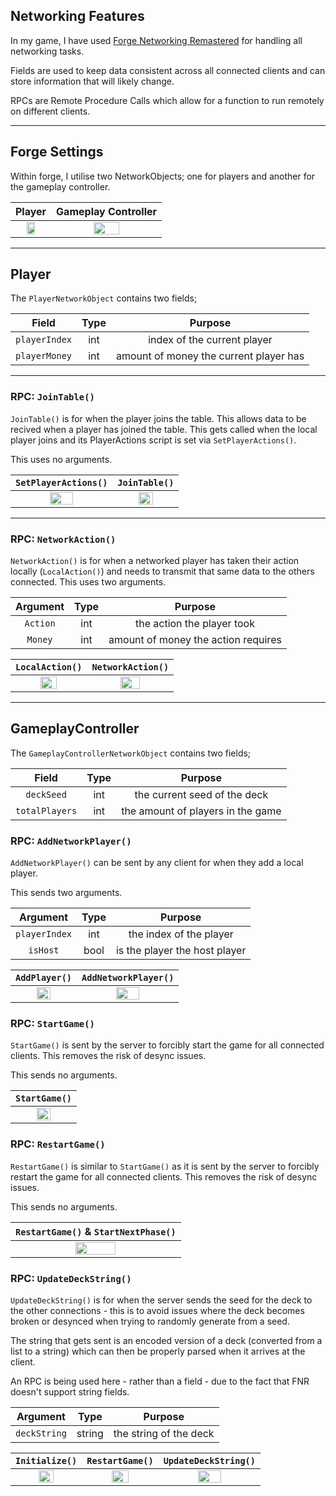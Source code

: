 ## Networking Features

In my game, I have used [Forge Networking Remastered](https://forgenetworkingremastered.readthedocs.io/en/latest/) for handling all networking tasks.

Fields are used to keep data consistent across all connected clients and can store information that will likely change.

RPCs are Remote Procedure Calls which allow for a function to run remotely on different clients.

---

## Forge Settings

Within forge, I utilise two NetworkObjects; one for players and another for the gameplay controller.

| Player | Gameplay Controller |
| :---: | :---: |
| <img src="./img/Networking/PlayerNetworkObject.png" width=50%> | <img src="./img/Networking/GameplayControllerNetworkObject.png" width=50%> |

---

## Player
The `PlayerNetworkObject` contains two fields;

| Field | Type | Purpose |
| :---: | :---: | :---: |
| `playerIndex` | int | index of the current player |
| `playerMoney` | int | amount of money the current player has |

---

### RPC: `JoinTable()`

`JoinTable()` is for when the player joins the table. This allows data to be recived when a player has joined the table. This gets called when the local player joins and its PlayerActions script is set via `SetPlayerActions()`.

This uses no arguments.

| `SetPlayerActions()` | `JoinTable()` |
| :---: | :---: |
| <img src="./img/Networking/PlayerSetPlayerActions.png" width=50%> | <img src="./img/Networking/PlayerJoinTable.png" width=50%> |

---

### RPC: `NetworkAction()`

`NetworkAction()` is for when a networked player has taken their action locally (`LocalAction()`) and needs to transmit that same data to the others connected. This uses two arguments.

| Argument | Type | Purpose |
| :---: | :---: | :---: |
| `Action` | int | the action the player took |
| `Money` | int | amount of money the action requires |

| `LocalAction()` | `NetworkAction()` |
| :---: | :---: |
| <img src="./img/Networking/PlayerSetPlayerActions.png" width=50%> | <img src="./img/Networking/PlayerNetworkAction.png" width=50%> |

---

## GameplayController
The `GameplayControllerNetworkObject` contains two fields;

| Field | Type | Purpose |
| :---: | :---: | :---: |
| `deckSeed` | int | the current seed of the deck |
| `totalPlayers` | int | the amount of players in the game |

### RPC: `AddNetworkPlayer()`

`AddNetworkPlayer()` can be sent by any client for when they add a local player.

This sends two arguments.

| Argument | Type | Purpose |
| :---: | :---: | :---: |
| `playerIndex` | int | the index of the player |
| `isHost` | bool | is the player the host player |

| `AddPlayer()` | `AddNetworkPlayer()` |
| :---: | :---: |
| <img src="./img/Networking/GameplayControllerAddPlayer.png" width=50%> | <img src="./img/Networking/GameplayControllerAddNetworkPlayer.png" width=50%> |

### RPC: `StartGame()`

`StartGame()` is sent by the server to forcibly start the game for all connected clients. This removes the risk of desync issues.

This sends no arguments.

| `StartGame()` |
| :---: |
| <img src="./img/Networking/GameplayControllerStartGame.png" width=50%> |

### RPC: `RestartGame()`

`RestartGame()` is similar to `StartGame()` as it is sent by the server to forcibly restart the game for all connected clients. This removes the risk of desync issues.

This sends no arguments.

| `RestartGame()` & `StartNextPhase()` |
| :---: |
| <img src="./img/Networking/GameplayControllerRestartGameNetwork.png" width=50%> |

### RPC: `UpdateDeckString()`

`UpdateDeckString()` is for when the server sends the seed for the deck to the other connections - this is to avoid issues where the deck becomes broken or desynced when trying to randomly generate from a seed.

The string that gets sent is an encoded version of a deck (converted from a list to a string) which can then be properly parsed when it arrives at the client.

An RPC is being used here - rather than a field - due to the fact that FNR doesn't support string fields.

| Argument | Type | Purpose |
| :---: | :---: | :---: |
| `deckString` | string | the string of the deck |

| `Initialize()` | `RestartGame()` | `UpdateDeckString()` |
| :---: | :---: | :---: |
| <img src="./img/Networking/GameplayControllerInitialize.png" width=50%> | <img src="./img/Networking/GameplayControllerRestartGame.png" width=50%> | <img src="./img/Networking/GameplayControllerUpdateDeckString.png" width=50%> |
